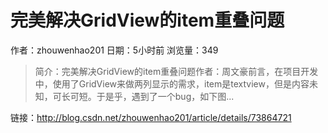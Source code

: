 # 完美解决GridView的item重叠问题
作者：zhouwenhao201
日期：5小时前
浏览量：349
> 简介：完美解决GridView的item重叠问题作者：周文豪前言，在项目开发中，使用了GridView来做两列显示的需求，item是textview，但是内容未知，可长可短。于是乎，遇到了一个bug，如下图...

 链接：http://blog.csdn.net/zhouwenhao201/article/details/73864721
